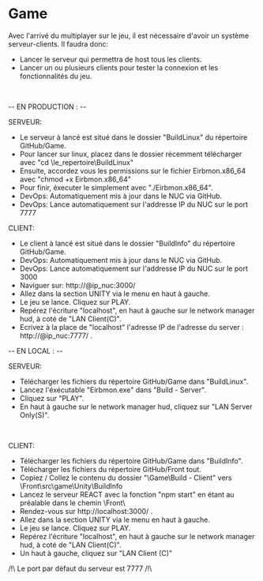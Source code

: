 # Game <br/>

Avec l'arrivé du multiplayer sur le jeu, il est nécessaire d'avoir un système serveur-clients. Il faudra donc: <br/>
- Lancer le serveur qui permettra de host tous les clients.<br/>
- Lancer un ou plusieurs clients pour tester la connexion et les fonctionnalités du jeu.<br/>

<br/>

-- EN PRODUCTION : --

SERVEUR: <br/>
- Le serveur à lancé est situé dans le dossier "BuildLinux" du répertoire GitHub/Game.<br/>
- Pour lancer sur linux, placez dans le dossier récemment télécharger avec "cd \le_repertoire\BuildLinux\"
- Ensuite, accordez vous les permissions sur le fichier Eirbmon.x86_64 avec "chmod +x Eirbmon.x86_64" <br/>
- Pour finir, éxecuter le simplement avec "./Eirbmon.x86_64".<br/>
- DevOps: Automatiquement mis à jour dans le NUC via GitHub. <br/>
- DevOps: Lance automatiquement sur l'addresse IP du NUC sur le port 7777<br/>

CLIENT: <br/>
- Le client à lancé est situé dans le dossier "BuildInfo" du répertoire GitHub/Game.<br/>
- DevOps: Automatiquement mis à jour dans le NUC via GitHub. <br/>
- DevOps: Lance automatiquement sur l'addresse IP du NUC sur le port 3000<br/>
- Naviguer sur: http://@ip_nuc:3000/<br/>
- Allez dans la section UNITY via le menu en haut à gauche.<br/>
- Le jeu se lance. Cliquez sur PLAY.<br/>
- Repérez l'écriture "localhost", en haut à gauche sur le network manager hud, à coté de "LAN Client(C)".<br/>
- Ecrivez à la place de "localhost" l'adresse IP de l'adresse du server : http://@ip_nuc:7777/ .<br/>


-- EN LOCAL : --

SERVEUR: <br/>
- Télécharger les fichiers du répertoire GitHub/Game dans "BuildLinux".<br/>
- Lancez l'éxécutable "Eirbmon.exe" dans "Build - Server".<br/>
- Cliquez sur "PLAY". <br/>
- En haut à gauche sur le network manager hud, cliquez sur "LAN Server Only(S)".<br/>
<br/>


CLIENT: <br/>
- Télécharger les fichiers du répertoire GitHub/Game dans "BuildInfo".<br/>
- Télécharger les fichiers du répertoire GitHub/Front tout.<br/>
- Copiez / Collez le contenu du dossier "\Game\Build - Client\" vers \Front\src\game\Unity\BuildInfo<br/>
- Lancez le serveur REACT avec la fonction "npm start" en étant au préalable dans le chemin \Front\ <br/>
- Rendez-vous sur http://localhost:3000/ .<br/>
- Allez dans la section UNITY via le menu en haut à gauche.<br/>
- Le jeu se lance. Cliquez sur PLAY.<br/>
- Repérez l'écriture "localhost", en haut à gauche sur le network manager hud, à coté de "LAN Client(C)".<br/>
- Un haut à gauche, cliquez sur "LAN Client (C)"<br/>

/!\ Le port par défaut du serveur est 7777 /!\


